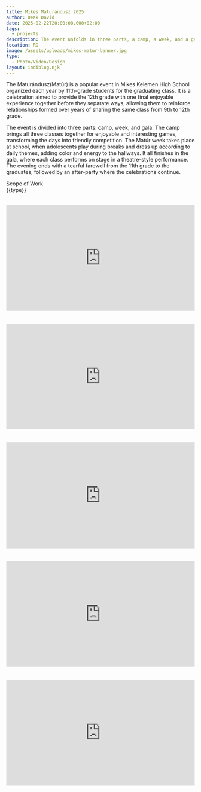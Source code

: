 ```yaml
---
title: Mikes Maturándusz 2025
author: Deak David
date: 2025-02-22T20:00:00.000+02:00
tags:
  - projects
description: The event unfolds in three parts, a camp, a week, and a gala. The camp brings all three classes together for fun and engaging games, turning the days into a friendly competition. The purpose of the celebration is to offer students in 12th grade with a final happy moment together before they graduate, allowing them to deepen the relationships they have formed over years of being in the same class from 9th to 12th grade.
location: RO
image: /assets/uploads/mikes-matur-banner.jpg
type:
  - Photo/Video/Design
layout: indiblog.njk
---
```

The Maturándusz(Matúr) is a popular event in Mikes Kelemen High School organized each year by 11th-grade students for the graduating class. It is a celebration aimed to provide the 12th grade with one final enjoyable experience together before they separate ways, allowing them to reinforce relationships formed over years of sharing the same class from 9th to 12th grade.

The event is divided into three parts: camp, week, and gala.  The camp brings all three classes together for enjoyable and interesting games, transforming the days into friendly competition.  The Matúr week takes place at school, when adolescents play during breaks and dress up according to daily themes, adding color and energy to the hallways.  It all finishes in the gala, where each class performs on stage in a theatre-style performance.  The evening ends with a tearful farewell from the 11th grade to the graduates, followed by an after-party where the celebrations continue.

Scope of Work  
{{type}}
<br></br>
<div style="position:relative;padding-bottom:56.25%;height:0;overflow:hidden;">
  <iframe src="https://www.youtube.com/embed/Wi8LjhG1RC0?si=KcE6jb4y0UrBKjmt" style="position:absolute;top:0;left:0;width:100%;height:100%;" frameborder="0" allowfullscreen loading="lazy"></iframe>
</div>
<br></br>
<div style="position:relative;padding-bottom:56.25%;height:0;overflow:hidden;">
  <iframe src="https://www.youtube.com/embed/V8F5Tu87AkE?si=neElYKuKYLUmWTz7" style="position:absolute;top:0;left:0;width:100%;height:100%;" frameborder="0" allowfullscreen loading="lazy"></iframe>
</div>
<br></br>
<div style="position:relative;padding-bottom:56.25%;height:0;overflow:hidden;">
  <iframe src="https://www.youtube.com/embed/RfYzNeNSQUs?si=JAnzyOMfZNy2a5ZH" style="position:absolute;top:0;left:0;width:100%;height:100%;" frameborder="0" allowfullscreen loading="lazy"></iframe>
</div>
<br></br>
<div style="position:relative;padding-bottom:56.25%;height:0;overflow:hidden;">
  <iframe src="https://www.youtube.com/embed/RSCCGg07xYo?si=EUfv2tbWFkkt-DNz" style="position:absolute;top:0;left:0;width:100%;height:100%;" frameborder="0" allowfullscreen loading="lazy"></iframe>
</div>
<br></br>
<div style="position:relative;padding-bottom:56.25%;height:0;overflow:hidden;">
  <iframe src="https://www.youtube.com/embed/xjb7rAZ9e5w?si=jImYeRhof5u7pw63" style="position:absolute;top:0;left:0;width:100%;height:100%;" frameborder="0" allowfullscreen loading="lazy"></iframe>
</div>
